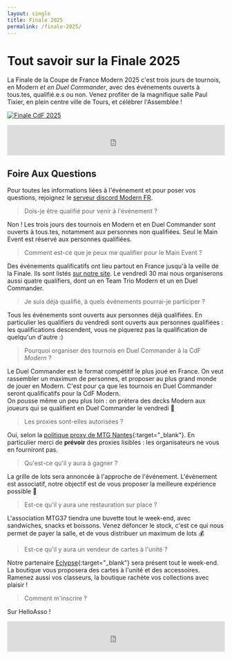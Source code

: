 ```yaml
---
layout: single
title: Finale 2025
permalink: /finale-2025/
---
```


# Tout savoir sur la Finale 2025

La Finale de la Coupe de France Modern 2025 c'est trois jours de tournois, en Modern *et en Duel Commander*, avec des événements ouverts à tous.tes, qualifié.e.s ou non. Venez profiter de la magnifique salle Paul Tixier, en plein centre ville de Tours, et célébrer l'Assemblée !

<p class="text-align-center"><a href="https://www.helloasso.com/associations/l-assemblee-du-modern/evenements/finale-coupe-de-france-modern-2025" target="_blank"><img src="{{ site.url }}{{ site.baseurl }}/assets/images/vignette_finale_2025.jpg" alt="Finale CdF 2025" /></a></p>

<iframe id="haWidget" allowtransparency="true" src="https://www.helloasso.com/associations/l-assemblee-du-modern/evenements/finale-coupe-de-france-modern-2025/widget-bouton" style="width: 100%; height: 70px; border: none;"></iframe>

## Foire Aux Questions

Pour toutes les informations liées à l'événement et pour poser vos questions, rejoignez le [serveur discord Modern FR](https://discord.gg/KW4KPRZ3n7).

> Dois-je être qualifié pour venir à l'événement ?

Non ! Les trois jours des tournois en Modern et en Duel Commander sont ouverts à tous.tes, notamment aux personnes non qualifiées. Seul le Main Event est réservé aux personnes qualifiées.

> Comment est-ce que je peux me qualifier pour le Main Event ?

Des événements qualificatifs ont lieu partout en France jusqu'à la veille de la Finale. Ils sont listés [sur notre site](/tournois/). Le vendredi 30 mai nous organiserons aussi quatre qualifiers, dont un en Team Trio Modern et un en Duel Commander.

> Je suis déjà qualifié, à quels événements pourrai-je participer ?

Tous les événements sont ouverts aux personnes déjà qualifiées. En particulier les qualifiers du vendredi sont ouverts aux personnes qualifiées : les qualifications descendent, vous ne piquerez pas la qualification de quelqu'un d'autre :)

> Pourquoi organiser des tournois en Duel Commander à la CdF *Modern* ?

Le Duel Commander est le format compétitif le plus joué en France. On veut rassembler un maximum de personnes, et proposer au plus grand monde de jouer en Modern. C'est pour ça que les tournois en Duel Commander seront qualificatifs pour la CdF Modern.  
On pousse même un peu plus loin : on prètera des decks Modern aux joueurs qui se qualifient en Duel Commander le vendredi 👐

> Les proxies sont-elles autorisées ?

Oui, selon la [politique proxy de MTG Nantes](https://www.mtgnantes.fr/activit%C3%A9s/politique-proxy){:target="_blank"}. En particulier merci de **prévoir** des proxies lisibles : les organisateurs ne vous en fourniront pas.

> Qu'est-ce qu'il y aura à gagner ?

La grille de lots sera annoncée à l'approche de l'événement. L'événement est associatif, notre objectif est de vous proposer la meilleure expérience possible 🤩

> Est-ce qu'il y aura une restauration sur place ?

L'association MTG37 tiendra une buvette tout le week-end, avec sandwiches, snacks et boissons. Venez défoncer le stock, c'est ce qui nous permet de payer la salle, et de vous distribuer un maximum de lots 💰

> Est-ce qu'il y aura un vendeur de cartes à l'unité ?

Notre partenaire [Eclypse](https://www.cardmarket.com/en/Magic/Users/Eclypse){:target="_blank"} sera présent tout le week-end. La boutique vous proposera des cartes à l'unité et des accessoires. Ramenez aussi vos classeurs, la boutique rachète vos collections avec plaisir !

> Comment m'inscrire ?

Sur HelloAsso !  
<iframe id="haWidget" allowtransparency="true" src="https://www.helloasso.com/associations/l-assemblee-du-modern/evenements/finale-coupe-de-france-modern-2025/widget-bouton" style="width: 100%; height: 70px; border: none;"></iframe>
